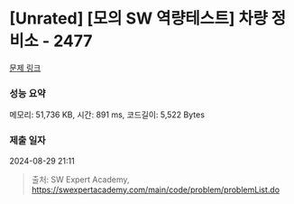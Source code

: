 # [Unrated] [모의 SW 역량테스트] 차량 정비소 - 2477 

[문제 링크](https://swexpertacademy.com/main/code/problem/problemDetail.do?contestProbId=AV6c6bgaIuoDFAXy) 

### 성능 요약

메모리: 51,736 KB, 시간: 891 ms, 코드길이: 5,522 Bytes

### 제출 일자

2024-08-29 21:11



> 출처: SW Expert Academy, https://swexpertacademy.com/main/code/problem/problemList.do